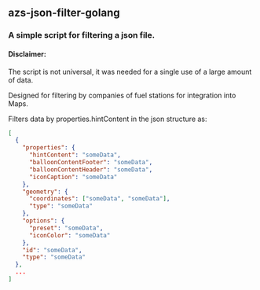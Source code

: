 ## azs-json-filter-golang

### A simple script for filtering a json file.

#### Disclaimer:
The script is not universal, it was needed for a single use of a large amount of data.

Designed for filtering by companies of fuel stations for integration into Maps.

Filters data by properties.hintContent in the json structure as:

```json
[
  {
    "properties": {
      "hintContent": "someData",
      "balloonContentFooter": "someData",
      "balloonContentHeader": "someData",
      "iconCaption": "someData"
    },
    "geometry": {
      "coordinates": ["someData", "someData"],
      "type": "someData"
    },
    "options": {
      "preset": "someData",
      "iconColor": "someData"
    },
    "id": "someData",
    "type": "someData"
  },
  ...
]
```

